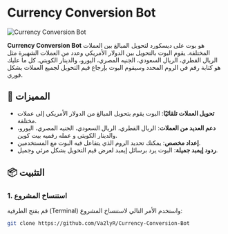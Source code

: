 # Currency Conversion Bot

![Currency Conversion Bot](https://media.discordapp.net/attachments/1311602007517302836/1312056312779247646/image.png?ex=674b1b29&is=6749c9a9&hm=b8d60d175828fa69cf7e8cac88189c7665796a4c1c924d65b24033457683a098&=)

**Currency Conversion Bot** هو بوت على ديسكورد لتحويل المبالغ بين العملات المختلفة. يقوم البوت بالتحويل بين الدولار الأمريكي وعدد من العملات الشهيرة مثل الريال القطري، الريال السعودي، الجنيه المصري، اليورو، والدينار الكويتي. كل ما عليك هو كتابة رقم في الروم المحدد وسيقوم البوت بإرجاع قيم التحويل لجميع العملات بشكل فوري.

## 🚀 **المميزات**

- **تحويل العملات تلقائيًا**: البوت يقوم بتحويل المبالغ من الدولار الأمريكي إلى عملات مختلفة.
- **دعم العديد من العملات**: الريال القطري، الريال السعودي، الجنيه المصري، اليورو، والدينار الكويتي و عمله رقميه بيت كوين.
- **إعداد مخصص**: يمكنك تحديد الروم الذي يتفاعل فيه البوت مع المستخدمين.
- **ردود إيمبد جميلة**: البوت يرد برسائل إيمبد لعرض قيم التحويل بشكل مرئي وجميل.

## 📦 **التثبيت**

### 1. **استنساخ المشروع**
قم بفتح الطرفية (Terminal) واستخدم الأمر التالي لاستنساخ المشروع:

```bash
git clone https://github.com/Va2lyR/Currency-Conversion-Bot 
